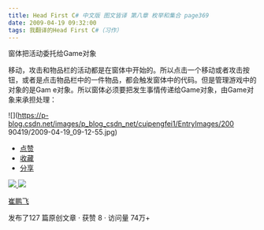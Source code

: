 ```yaml
---
title: Head First C# 中文版 图文皆译 第八章 枚举和集合 page369
date: 2009-04-19 09:32:00
tags: 我翻译的Head First C#（习作）
---
```

窗体把活动委托给Game对象

  

移动，攻击和物品栏的活动都是在窗体中开始的。所以点击一个移动或者攻击按钮，或者是点击物品栏中的一件物品，都会触发窗体中的代码。但是管理游戏中的对象的是Gam
e对象。所以窗体必须要把发生事情传递给Game对象，由Game对象来承担处理：

  

![](https://p-blog.csdn.net/images/p_blog_csdn_net/cuipengfei1/EntryImages/200
90419/2009-04-19_09-12-55.jpg)

  * [ 点赞  ](javascript:;)
  * [ 收藏  ](javascript:;)
  * [ 分享 ](javascript:;)

[ ![](https://profile.csdnimg.cn/5/2/5/3_cuipengfei1)
![](https://g.csdnimg.cn/static/user-reg-year/1x/11.png)
](https://blog.csdn.net/cuipengfei1)

[ 崔鹏飞 ](https://blog.csdn.net/cuipengfei1)

发布了127 篇原创文章  ·  获赞 8  ·  访问量 74万+

